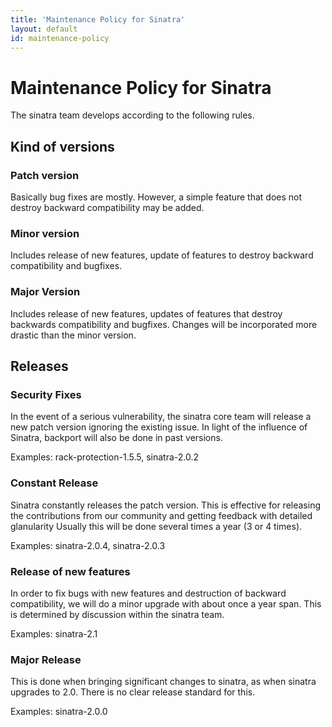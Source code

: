 ```yaml
---
title: 'Maintenance Policy for Sinatra'
layout: default
id: maintenance-policy
---
```


# Maintenance Policy for Sinatra

The sinatra team develops according to the following rules.

## Kind of versions

### Patch version

Basically bug fixes are mostly. However, a simple feature that does not destroy backward compatibility may be added.

### Minor version

Includes release of new features, update of features to destroy backward compatibility and bugfixes.

### Major Version

Includes release of new features, updates of features that destroy backwards compatibility and bugfixes. Changes will be incorporated more drastic than the minor version.

## Releases

### Security Fixes

In the event of a serious vulnerability, the sinatra core team will release a new patch version ignoring the existing issue.
In light of the influence of Sinatra, backport will also be done in past versions.

Examples: rack-protection-1.5.5, sinatra-2.0.2

### Constant Release

Sinatra constantly releases the patch version.
This is effective for releasing the contributions from our community and getting feedback with detailed glanularity
Usually this will be done several times a year (3 or 4 times).

Examples: sinatra-2.0.4, sinatra-2.0.3

### Release of new features

In order to fix bugs with new features and destruction of backward compatibility, we will do a minor upgrade with about once a year span.
This is determined by discussion within the sinatra team.

Examples: sinatra-2.1

### Major Release

This is done when bringing significant changes to sinatra, as when sinatra upgrades to 2.0.
There is no clear release standard for this.

Examples: sinatra-2.0.0
